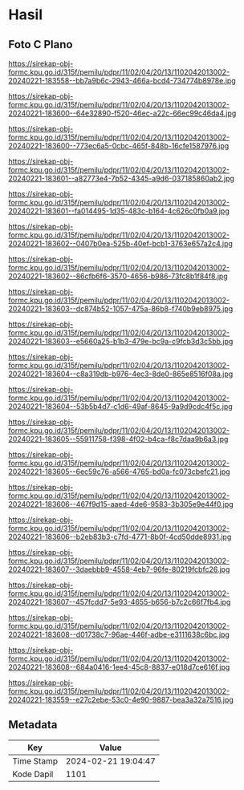 # Hasil

## Foto C Plano

https://sirekap-obj-formc.kpu.go.id/315f/pemilu/pdpr/11/02/04/20/13/1102042013002-20240221-183558--bb7a9b6c-2943-466a-bcd4-734774b8978e.jpg

https://sirekap-obj-formc.kpu.go.id/315f/pemilu/pdpr/11/02/04/20/13/1102042013002-20240221-183600--64e32890-f520-46ec-a22c-66ec99c46da4.jpg

https://sirekap-obj-formc.kpu.go.id/315f/pemilu/pdpr/11/02/04/20/13/1102042013002-20240221-183600--773ec6a5-0cbc-465f-848b-16cfe1587976.jpg

https://sirekap-obj-formc.kpu.go.id/315f/pemilu/pdpr/11/02/04/20/13/1102042013002-20240221-183601--a82773e4-7b52-4345-a9d6-037185860ab2.jpg

https://sirekap-obj-formc.kpu.go.id/315f/pemilu/pdpr/11/02/04/20/13/1102042013002-20240221-183601--fa014495-1d35-483c-b164-4c626c0fb0a9.jpg

https://sirekap-obj-formc.kpu.go.id/315f/pemilu/pdpr/11/02/04/20/13/1102042013002-20240221-183602--0407b0ea-525b-40ef-bcb1-3763e657a2c4.jpg

https://sirekap-obj-formc.kpu.go.id/315f/pemilu/pdpr/11/02/04/20/13/1102042013002-20240221-183602--86cfb6f6-3570-4656-b986-73fc8b1f84f8.jpg

https://sirekap-obj-formc.kpu.go.id/315f/pemilu/pdpr/11/02/04/20/13/1102042013002-20240221-183603--dc874b52-1057-475a-86b8-f740b9eb8975.jpg

https://sirekap-obj-formc.kpu.go.id/315f/pemilu/pdpr/11/02/04/20/13/1102042013002-20240221-183603--e5660a25-b1b3-479e-bc9a-c9fcb3d3c5bb.jpg

https://sirekap-obj-formc.kpu.go.id/315f/pemilu/pdpr/11/02/04/20/13/1102042013002-20240221-183604--c8a319db-b976-4ec3-8de0-865e8516f08a.jpg

https://sirekap-obj-formc.kpu.go.id/315f/pemilu/pdpr/11/02/04/20/13/1102042013002-20240221-183604--53b5b4d7-c1d6-49af-8645-9a9d9cdc4f5c.jpg

https://sirekap-obj-formc.kpu.go.id/315f/pemilu/pdpr/11/02/04/20/13/1102042013002-20240221-183605--55911758-f398-4f02-b4ca-f8c7daa9b6a3.jpg

https://sirekap-obj-formc.kpu.go.id/315f/pemilu/pdpr/11/02/04/20/13/1102042013002-20240221-183605--6ec59c76-a566-4765-bd0a-fc073cbefc21.jpg

https://sirekap-obj-formc.kpu.go.id/315f/pemilu/pdpr/11/02/04/20/13/1102042013002-20240221-183606--467f9d15-aaed-4de6-9583-3b305e9e44f0.jpg

https://sirekap-obj-formc.kpu.go.id/315f/pemilu/pdpr/11/02/04/20/13/1102042013002-20240221-183606--b2eb83b3-c7fd-4771-8b0f-4cd50dde8931.jpg

https://sirekap-obj-formc.kpu.go.id/315f/pemilu/pdpr/11/02/04/20/13/1102042013002-20240221-183607--3daebbb9-4558-4eb7-96fe-80219fcbfc26.jpg

https://sirekap-obj-formc.kpu.go.id/315f/pemilu/pdpr/11/02/04/20/13/1102042013002-20240221-183607--457fcdd7-5e93-4655-b656-b7c2c66f7fb4.jpg

https://sirekap-obj-formc.kpu.go.id/315f/pemilu/pdpr/11/02/04/20/13/1102042013002-20240221-183608--d01738c7-96ae-446f-adbe-e3111638c6bc.jpg

https://sirekap-obj-formc.kpu.go.id/315f/pemilu/pdpr/11/02/04/20/13/1102042013002-20240221-183608--684a0416-1ee4-45c8-8837-e018d7ce616f.jpg

https://sirekap-obj-formc.kpu.go.id/315f/pemilu/pdpr/11/02/04/20/13/1102042013002-20240221-183559--e27c2ebe-53c0-4e90-9887-bea3a32a7516.jpg


## Metadata

| Key        | Value               |
| ---------- | ------------------- |
| Time Stamp | 2024-02-21 19:04:47 |
| Kode Dapil | 1101                |



